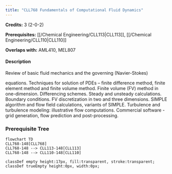 ```yaml
---
title: "CLL768 Fundamentals of Computational Fluid Dynamics"
---
```

**Credits:** 3 (2-0-2)

**Prerequisites:** [[/Chemical Engineering/CLL113|CLL113]], [[/Chemical Engineering/CLL110|CLL110]]

**Overlaps with:** AML410, MEL807

#### Description
Review of basic fluid mechanics and the governing (Navier-Stokes)

equations. Techniques for solution of PDEs – finite difference method, finite element method and finite volume method. Finite volume (FV) method in one-dimension. Differencing schemes. Steady and unsteady calculations. Boundary conditions. FV discretization in two and three dimensions. SIMPLE algorithm and flow field calculations, variants of SIMPLE. Turbulence and turbulence modeling: illustrative flow computations. Commercial software - grid generation, flow prediction and post-processing.

### Prerequisite Tree

```mermaid
flowchart TD
CLL768-148[CLL768]
CLL768-148 --> CLL113-148[CLL113]
CLL768-148 --> CLL110-148[CLL110]

classDef empty height:17px, fill:transparent, stroke:transparent;
classDef trueEmpty height:0px, width:0px;
```